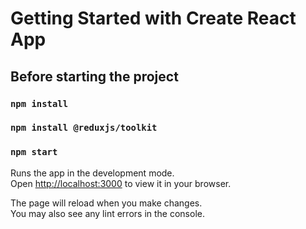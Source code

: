 # Getting Started with Create React App


## Before starting the project

### `npm install`

### `npm install @reduxjs/toolkit`

### `npm start`

Runs the app in the development mode.\
Open [http://localhost:3000](http://localhost:3000) to view it in your browser.

The page will reload when you make changes.\
You may also see any lint errors in the console.